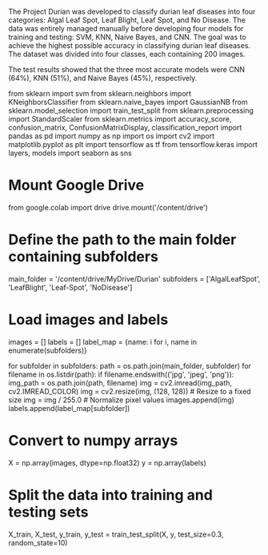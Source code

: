 The Project Durian was developed to classify durian leaf diseases into four categories: Algal Leaf Spot, Leaf Blight, Leaf Spot, and No Disease. The data was entirely managed manually before developing four models for training and testing: SVM, KNN, Naive Bayes, and CNN. The goal was to achieve the highest possible accuracy in classifying durian leaf diseases. The dataset was divided into four classes, each containing 200 images.

The test results showed that the three most accurate models were CNN (64%), KNN (51%), and Naive Bayes (45%), respectively.

from sklearn import svm
from sklearn.neighbors import KNeighborsClassifier
from sklearn.naive_bayes import GaussianNB
from sklearn.model_selection import train_test_split
from sklearn.preprocessing import StandardScaler
from sklearn.metrics import accuracy_score, confusion_matrix, ConfusionMatrixDisplay, classification_report
import pandas as pd
import numpy as np
import os
import cv2
import matplotlib.pyplot as plt
import tensorflow as tf
from tensorflow.keras import layers, models
import seaborn as sns

# Mount Google Drive
from google.colab import drive
drive.mount('/content/drive')

# Define the path to the main folder containing subfolders
main_folder = '/content/drive/MyDrive/Durian'
subfolders = ['AlgalLeafSpot', 'LeafBlight', 'Leaf-Spot', 'NoDisease']

# Load images and labels
images = []
labels = []
label_map = {name: i for i, name in enumerate(subfolders)}

for subfolder in subfolders:
    path = os.path.join(main_folder, subfolder)
    for filename in os.listdir(path):
        if filename.endswith(('jpg', 'jpeg', 'png')):
            img_path = os.path.join(path, filename)
            img = cv2.imread(img_path, cv2.IMREAD_COLOR)
            img = cv2.resize(img, (128, 128))  # Resize to a fixed size
            img = img / 255.0  # Normalize pixel values
            images.append(img)
            labels.append(label_map[subfolder])

# Convert to numpy arrays
X = np.array(images, dtype=np.float32)
y = np.array(labels)

# Split the data into training and testing sets
X_train, X_test, y_train, y_test = train_test_split(X, y, test_size=0.3, random_state=10)

